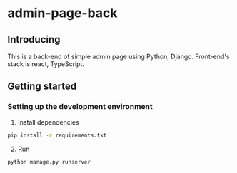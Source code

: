 # admin-page-back

## Introducing
This is a back-end of simple admin page using Python, Django.
Front-end's stack is react, TypeScript.

## Getting started

### Setting up the development environment

1. Install dependencies  
```bash
pip install -r requirements.txt
```
2. Run
```bash
python manage.py runserver
```
